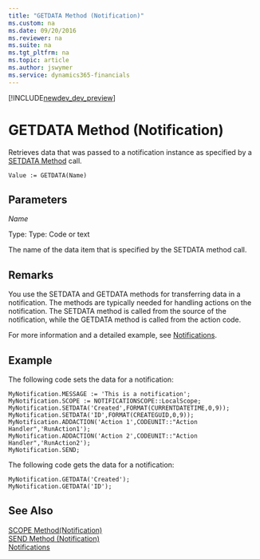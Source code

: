 ```yaml
---
title: "GETDATA Method (Notification)"
ms.custom: na
ms.date: 09/20/2016
ms.reviewer: na
ms.suite: na
ms.tgt_pltfrm: na
ms.topic: article
ms.author: jswymer
ms.service: dynamics365-financials
---
```


[!INCLUDE[newdev_dev_preview](../includes/newdev_dev_preview.md)]

# GETDATA Method (Notification)
Retrieves data that was passed to a notification instance as specified by a [SETDATA Method](devenv-setdata-method-notification.md) call.

```
Value := GETDATA(Name)
```

## Parameters
*Name*

Type: Type: Code or text

The name of the data item that is specified by the SETDATA method call.

## Remarks
You use the SETDATA and GETDATA methods for transferring data in a notification. The methods are typically needed for handling actions on the notification. The SETDATA method is called from the source of the notification, while the GETDATA method is called from the action code.

For more information and a detailed example, see [Notifications](../devenv-notifications-developing.md).

##  Example
The following code sets the data for a notification:
```
MyNotification.MESSAGE := 'This is a notification';
MyNotification.SCOPE := NOTIFICATIONSCOPE::LocalScope;
MyNotification.SETDATA('Created',FORMAT(CURRENTDATETIME,0,9));
MyNotification.SETDATA('ID',FORMAT(CREATEGUID,0,9));
MyNotification.ADDACTION('Action 1',CODEUNIT::"Action Handler",'RunAction1');
MyNotification.ADDACTION('Action 2',CODEUNIT::"Action Handler",'RunAction2');
MyNotification.SEND;
```
The following code gets the data for a notification:

```
MyNotification.GETDATA('Created');
MyNotification.GETDATA('ID');
```

## See Also  
[SCOPE Method(Notification)](devenv-scope-method-notification.md)  
[SEND Method (Notification)](devenv-send-method-notification.md)  
[Notifications](../devenv-notifications-developing.md)
